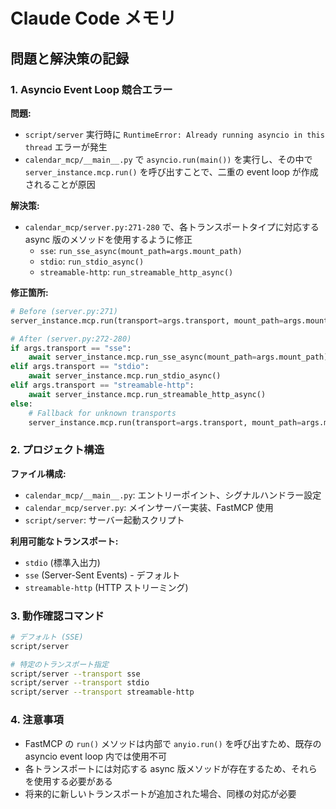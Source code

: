 # Claude Code メモリ

## 問題と解決策の記録

### 1. Asyncio Event Loop 競合エラー

**問題:**
- `script/server` 実行時に `RuntimeError: Already running asyncio in this thread` エラーが発生
- `calendar_mcp/__main__.py` で `asyncio.run(main())` を実行し、その中で `server_instance.mcp.run()` を呼び出すことで、二重の event loop が作成されることが原因

**解決策:**
- `calendar_mcp/server.py:271-280` で、各トランスポートタイプに対応する async 版のメソッドを使用するように修正
  - `sse`: `run_sse_async(mount_path=args.mount_path)`
  - `stdio`: `run_stdio_async()`
  - `streamable-http`: `run_streamable_http_async()`

**修正箇所:**
```python
# Before (server.py:271)
server_instance.mcp.run(transport=args.transport, mount_path=args.mount_path)

# After (server.py:272-280)
if args.transport == "sse":
    await server_instance.mcp.run_sse_async(mount_path=args.mount_path)
elif args.transport == "stdio":
    await server_instance.mcp.run_stdio_async()
elif args.transport == "streamable-http":
    await server_instance.mcp.run_streamable_http_async()
else:
    # Fallback for unknown transports
    server_instance.mcp.run(transport=args.transport, mount_path=args.mount_path)
```

### 2. プロジェクト構造

**ファイル構成:**
- `calendar_mcp/__main__.py`: エントリーポイント、シグナルハンドラー設定
- `calendar_mcp/server.py`: メインサーバー実装、FastMCP 使用
- `script/server`: サーバー起動スクリプト

**利用可能なトランスポート:**
- `stdio` (標準入出力)
- `sse` (Server-Sent Events) - デフォルト
- `streamable-http` (HTTP ストリーミング)

### 3. 動作確認コマンド

```bash
# デフォルト (SSE)
script/server

# 特定のトランスポート指定
script/server --transport sse
script/server --transport stdio
script/server --transport streamable-http
```

### 4. 注意事項

- FastMCP の `run()` メソッドは内部で `anyio.run()` を呼び出すため、既存の asyncio event loop 内では使用不可
- 各トランスポートには対応する async 版メソッドが存在するため、それらを使用する必要がある
- 将来的に新しいトランスポートが追加された場合、同様の対応が必要